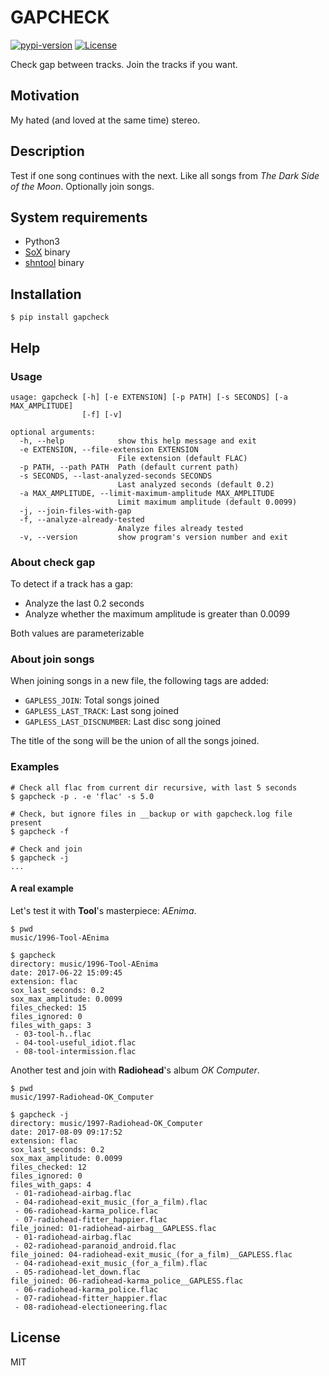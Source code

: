 # GAPCHECK

[![pypi-version][badge-pypi-version]][pypi]
[![License][badge-license]][license]

Check gap between tracks. Join the tracks if you want.

## Motivation

My hated (and loved at the same time) stereo.

## Description

Test if one song continues with the next. Like all songs from
*The Dark Side of the Moon*. Optionally join songs.

## System requirements

* Python3
* [SoX] binary
* [shntool] binary

## Installation

```shell
$ pip install gapcheck
```

## Help
### Usage
```
usage: gapcheck [-h] [-e EXTENSION] [-p PATH] [-s SECONDS] [-a MAX_AMPLITUDE]
                [-f] [-v]

optional arguments:
  -h, --help            show this help message and exit
  -e EXTENSION, --file-extension EXTENSION
                        File extension (default FLAC)
  -p PATH, --path PATH  Path (default current path)
  -s SECONDS, --last-analyzed-seconds SECONDS
                        Last analyzed seconds (default 0.2)
  -a MAX_AMPLITUDE, --limit-maximum-amplitude MAX_AMPLITUDE
                        Limit maximum amplitude (default 0.0099)
  -j, --join-files-with-gap
  -f, --analyze-already-tested
                        Analyze files already tested
  -v, --version         show program's version number and exit
```

### About check gap

To detect if a track has a gap:

 - Analyze the last 0.2 seconds
 - Analyze whether the maximum amplitude is greater than 0.0099

Both values are parameterizable

### About join songs

When joining songs in a new file, the following tags are added:

 - `GAPLESS_JOIN`: Total songs joined
 - `GAPLESS_LAST_TRACK`: Last song joined
 - `GAPLESS_LAST_DISCNUMBER`: Last disc song joined

The title of the song will be the union of all the songs joined.


### Examples
```shell
# Check all flac from current dir recursive, with last 5 seconds
$ gapcheck -p . -e 'flac' -s 5.0

# Check, but ignore files in __backup or with gapcheck.log file present
$ gapcheck -f

# Check and join
$ gapcheck -j
...
```

#### A real example

Let's test it with **Tool**'s masterpiece: *AEnima*.
```shell
$ pwd
music/1996-Tool-AEnima

$ gapcheck
directory: music/1996-Tool-AEnima
date: 2017-06-22 15:09:45
extension: flac
sox_last_seconds: 0.2
sox_max_amplitude: 0.0099
files_checked: 15
files_ignored: 0
files_with_gaps: 3
 - 03-tool-h..flac
 - 04-tool-useful_idiot.flac
 - 08-tool-intermission.flac
```

Another test and join with **Radiohead**'s album *OK Computer*.
```shell
$ pwd
music/1997-Radiohead-OK_Computer

$ gapcheck -j
directory: music/1997-Radiohead-OK_Computer
date: 2017-08-09 09:17:52
extension: flac
sox_last_seconds: 0.2
sox_max_amplitude: 0.0099
files_checked: 12
files_ignored: 0
files_with_gaps: 4
 - 01-radiohead-airbag.flac
 - 04-radiohead-exit_music_(for_a_film).flac
 - 06-radiohead-karma_police.flac
 - 07-radiohead-fitter_happier.flac
file_joined: 01-radiohead-airbag__GAPLESS.flac
 - 01-radiohead-airbag.flac
 - 02-radiohead-paranoid_android.flac
file_joined: 04-radiohead-exit_music_(for_a_film)__GAPLESS.flac
 - 04-radiohead-exit_music_(for_a_film).flac
 - 05-radiohead-let_down.flac
file_joined: 06-radiohead-karma_police__GAPLESS.flac
 - 06-radiohead-karma_police.flac
 - 07-radiohead-fitter_happier.flac
 - 08-radiohead-electioneering.flac
```

## License

MIT

[SoX]:sox.sourceforge.net
[shntool]:http://www.etree.org/shnutils/shntool
[badge-travis]:https://api.travis-ci.org/penicolas/gapcheck.svg?branch=master
[badge-coveralls]:https://coveralls.io/repos/github/penicolas/gapcheck/badge.svg?branch=master
[badge-issues]:http://img.shields.io/github/issues/penicolas/gapcheck.svg
[badge-license]:http://img.shields.io/badge/license-MIT-blue.svg
[badge-pypi-version]:https://img.shields.io/pypi/v/gapcheck.svg
[badge-codacy]:https://api.codacy.com/project/badge/Grade/c44200f768744b00bd7785f6fc39f52a
[travis]:https://travis-ci.org/penicolas/gapcheck
[coveralls]:https://coveralls.io/github/penicolas/gapcheck?branch=master
[codacy]:https://www.codacy.com/app/penicolas/gapcheck?utm_source=github.com&amp;utm_medium=referral&amp;utm_content=penicolas/gapcheck&amp;utm_campaign=Badge_Grade
[heuristics]:https://github.com/penicolas/gapcheck/issues/2
[issues]:https://github.com/penicolas/gapcheck/issues
[pypi]:https://pypi.python.org/pypi?:action=display&name=gapcheck
[license]:LICENSE
